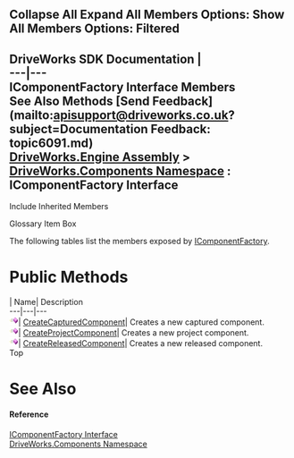 Collapse All Expand All Members Options: Show All  Members Options: Filtered   
---  
DriveWorks SDK Documentation  |   
---|---  
IComponentFactory Interface Members   
See Also Methods [Send Feedback](mailto:apisupport@driveworks.co.uk?subject=Documentation Feedback: topic6091.md)  
[DriveWorks.Engine Assembly](topic2156.md) > [DriveWorks.Components Namespace](topic6089.md) : IComponentFactory Interface  
---  
  
Include Inherited Members    


Glossary Item Box

The following tables list the members exposed by [IComponentFactory](topic6091.md).

# Public Methods

| Name| Description  
---|---|---  
![ Method](dotnetimages/Method.gif)| [CreateCapturedComponent](topic6096.md)| Creates a new captured component.   
![ Method](dotnetimages/Method.gif)| [CreateProjectComponent](topic6097.md)| Creates a new project component.   
![ Method](dotnetimages/Method.gif)| [CreateReleasedComponent](topic6098.md)| Creates a new released component.   
Top

# See Also

#### Reference

[IComponentFactory Interface](topic6091.md)   
[DriveWorks.Components Namespace](topic6089.md)


